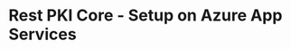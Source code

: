﻿# Rest PKI Core - Setup on Azure App Services

<!-- link to version in Portuguese -->
<div data-alt-locales="pt-br"></div>

<!--
> [!NOTE]
> The documentation for this system is currently under construction. We apologize for any inconvenience this may cause. Please
> contact us if there's any information you need that is not currently documented.

## See also

* [Installing Rest PKI Core on Azure App Services](install.md)
* [Updating Rest PKI Core on Azure App Services](update.md)
* [Troubleshooting](troubleshoot/index.md)
-->
